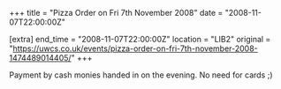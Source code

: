 +++
title = "Pizza Order on Fri 7th November 2008"
date = "2008-11-07T22:00:00Z"

[extra]
end_time = "2008-11-07T22:00:00Z"
location = "LIB2"
original = "https://uwcs.co.uk/events/pizza-order-on-fri-7th-november-2008-1474489014405/"
+++

Payment by cash monies handed in on the evening. No need for cards ;)

